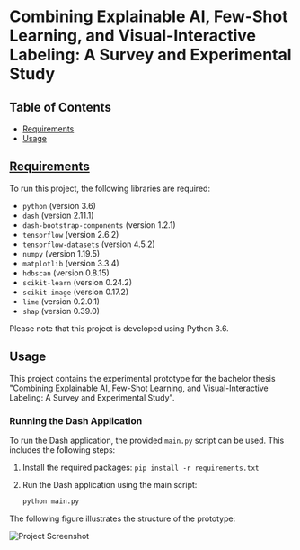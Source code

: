 # Combining Explainable AI, Few-Shot Learning, and Visual-Interactive Labeling: A Survey and Experimental Study

## Table of Contents

- [Requirements](#requirements)
- [Usage](#usage)

## [Requirements](requirements.txt)

To run this project, the following libraries are required:

- `python` (version 3.6)
- `dash` (version 2.11.1)
- `dash-bootstrap-components` (version 1.2.1)
- `tensorflow` (version 2.6.2)
- `tensorflow-datasets` (version 4.5.2)
- `numpy` (version 1.19.5)
- `matplotlib` (version 3.3.4)
- `hdbscan` (version 0.8.15)
- `scikit-learn` (version 0.24.2)
- `scikit-image` (version 0.17.2)
- `lime` (version 0.2.0.1)
- `shap` (version 0.39.0)

Please note that this project is developed using Python 3.6.


## Usage

This project contains the experimental prototype for the bachelor thesis "Combining Explainable AI, Few-Shot Learning, and Visual-Interactive Labeling: A Survey and Experimental Study".

### Running the Dash Application

To run the Dash application, the provided `main.py` script can be used. This includes the following steps:

1. Install the required packages: `pip install -r requirements.txt`
2. Run the Dash application using the main script:

   ```bash
   python main.py

The following figure illustrates the structure of the prototype:

![Project Screenshot](images/structure_of_prototype.png)
